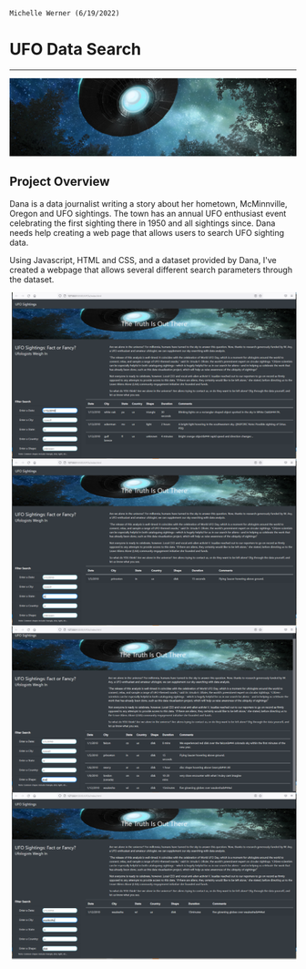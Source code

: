 
                                                                                           Michelle Werner (6/19/2022)
# UFO Data Search
---

<!--![alt](resources/___.png)-->
<img src="https://github.com/miwermi/ufos/blob/main/static/images/banner.png" alt ="graphic: UFOs">

## Project Overview

Dana is a data journalist writing a story about her hometown, McMinnville, Oregon and UFO sightings.  The town has an annual UFO enthusiast event celebrating the first sighting there in 1950 and all sightings since.  Dana needs help creating a web page that allows users to search UFO sighting data.

Using Javascript, HTML and CSS, and a dataset provided by Dana, I've created a webpage that allows several different search parameters through the dataset.

<img src="https://github.com/miwermi/ufos/blob/main/static/images/datefilter.png" align="right" width="500" height="293" alt ="screenshot: datefilter">

<img src="https://github.com/miwermi/ufos/blob/main/static/images/statefilter.png" align="right" width="500" height="293" alt ="screenshot: statefilter">

<img src="https://github.com/miwermi/ufos/blob/main/static/images/shapefilter.png" align="right" width="500" height="293" alt ="screenshot: shapefilter">

<img src="https://github.com/miwermi/ufos/blob/main/static/images/city+shapefilter.png" align="right" width="500" height="293" alt ="screenshot: city+shapefilter">

